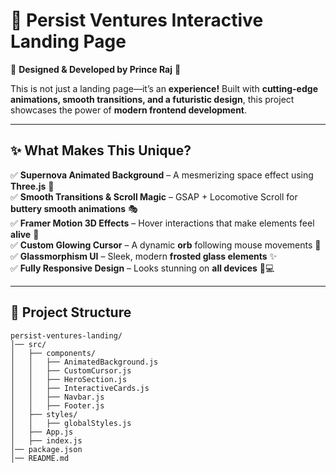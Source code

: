 # 🚀 **Persist Ventures Interactive Landing Page**  

🔹 **Designed & Developed by Prince Raj** 🔹  

This is not just a landing page—it’s an **experience!** Built with **cutting-edge animations, smooth transitions, and a futuristic design**, this project showcases the power of **modern frontend development**.  

---

## ✨ **What Makes This Unique?**  

✅ **Supernova Animated Background** – A mesmerizing space effect using **Three.js** 🌌  
✅ **Smooth Transitions & Scroll Magic** – GSAP + Locomotive Scroll for **buttery smooth animations** 🎭  
✅ **Framer Motion 3D Effects** – Hover interactions that make elements feel **alive** 🚀  
✅ **Custom Glowing Cursor** – A dynamic **orb** following mouse movements 🔵  
✅ **Glassmorphism UI** – Sleek, modern **frosted glass elements** ✨  
✅ **Fully Responsive Design** – Looks stunning on **all devices** 📱💻  

---

## 📂 **Project Structure**  

```plaintext
persist-ventures-landing/
│── src/
│   ├── components/
│   │   ├── AnimatedBackground.js
│   │   ├── CustomCursor.js
│   │   ├── HeroSection.js
│   │   ├── InteractiveCards.js
│   │   ├── Navbar.js
│   │   ├── Footer.js
│   ├── styles/
│   │   ├── globalStyles.js
│   ├── App.js
│   ├── index.js
│── package.json
│── README.md